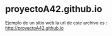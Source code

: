 # proyectoA42.github.io
Ejemplo de un sitio web
la url de este archivo es :
http://proyectoA42.github.io
